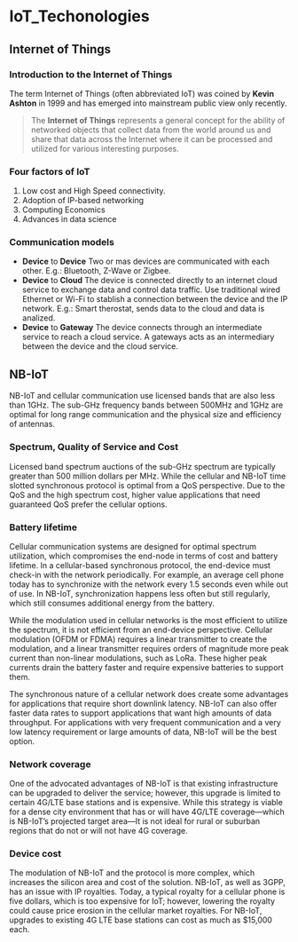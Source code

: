 # IoT_Techonologies

## Internet of Things
### Introduction to the Internet of Things
The term Internet of Things (often abbreviated IoT) was coined by **Kevin Ashton** in 1999 and has emerged into mainstream public view only recently. 

>The **Internet of Things** represents a general concept for the ability of networked objects that collect data from the world around us and share that data across the Internet where it can be processed and utilized for various interesting purposes.

### Four factors of IoT
1. Low cost and High Speed connectivity.
2. Adoption of IP-based networking
3. Computing Economics
4. Advances in data science

### Communication models
* **Device** to **Device**
Two or mas devices are communicated with each other. 
E.g.: Bluetooth, Z-Wave or Zigbee.
* **Device** to **Cloud**
The device is connected directly to an internet cloud service to exchange data and control data traffic.
Use traditional wired Ethernet or Wi-Fi to stablish a connection between the device and the IP network.
E.g.: Smart therostat, sends data to the cloud and data is analized.
* **Device** to **Gateway**
The device connects through an intermediate service to reach a cloud service.
A gateways acts as an intermediary between the device and the cloud service.

## NB-IoT
NB-IoT and cellular communication use licensed bands that are also less than 1GHz. The sub-GHz frequency bands between 500MHz and 1GHz
are optimal for long range communication and the physical size and efficiency of antennas.

### Spectrum, Quality of Service and Cost
Licensed band spectrum auctions of the sub-GHz spectrum are typically greater than 500 million dollars per MHz. While the cellular and NB-IoT time slotted synchronous protocol is optimal from a QoS perspective.
Due to the QoS and the high spectrum cost, higher value applications that need guaranteed QoS prefer the cellular options.

### Battery lifetime
Cellular communication systems are designed for optimal spectrum utilization, which compromises the end-node in terms of cost and battery lifetime. 
In a cellular-based synchronous protocol, the end-device must check-in with the network periodically. For example, an average cell phone today has to synchronize with the network every 1.5 seconds even while out of use. In NB-IoT, synchronization happens less often but still regularly, which still consumes additional energy from the battery.

While the modulation used in cellular networks is the most efficient to utilize the spectrum, it is not efficient from an end-device perspective. Cellular modulation (OFDM or FDMA) requires a linear transmitter to create the modulation, and a linear transmitter requires orders of magnitude more peak current than non-linear modulations, such as LoRa. These higher peak currents drain the battery faster and require expensive batteries to support them.

The synchronous nature of a cellular network does create some advantages for
applications that require short downlink latency. NB-IoT can also offer faster data rates to support applications that want high amounts of data throughput.
For applications with very frequent communication and a very low latency
requirement or large amounts of data, NB-IoT will be the best option.

### Network coverage
One of the advocated advantages of NB-IoT is that existing infrastructure can be upgraded to deliver the service; however, this upgrade is limited to certain 4G/LTE base stations and is expensive. While this strategy is viable for a dense city environment that has or will have 4G/LTE coverage—which is NB-IoT’s projected target area—It is not ideal for rural or suburban regions that do not or will not have 4G coverage. 

### Device cost
The modulation of NB-IoT and the protocol is more complex, which increases the silicon area and cost of the solution. NB-IoT, as well as 3GPP, has an issue with IP royalties. Today, a typical royalty for a cellular phone is five dollars, which is too expensive for IoT; however, lowering the royalty could cause price erosion in the cellular market royalties. For NB-IoT, upgrades to existing 4G LTE base stations can cost as much as $15,000 each.

